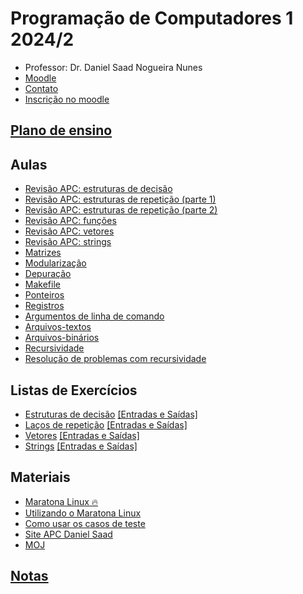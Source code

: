
# Programação de Computadores 1 2024/2

- Professor: Dr. Daniel Saad Nogueira Nunes
- [Moodle](https://moodle.danielsaad.com)
- [Contato](https://danielsaad.com/contato)
- [Inscrição no moodle](https://docs.google.com/forms/d/e/1FAIpQLSfv4l-p4o9ifmU7mx0YXOrRReJ9rdt4cmt7kJnNjUbc1qFjXg/viewform?usp=sf_link)

## [Plano de ensino](/assets/planejamento/plano-de-ensino.pdf)

## Aulas

- [Revisão APC: estruturas de decisão](https://danielsaad.com/algoritmos-e-programacao-de-computadores/assets/aulas/estruturas-de-decisao.pdf)
- [Revisão APC: estruturas de repetição (parte 1)](https://danielsaad.com/algoritmos-e-programacao-de-computadores/assets/aulas/estruturas-de-repeticao.pdf)
- [Revisão APC: estruturas de repetição (parte 2)](https://danielsaad.com/algoritmos-e-programacao-de-computadores/assets/aulas/estruturas-de-repeticao-02.pdf)
- [Revisão APC: funções](https://danielsaad.com/algoritmos-e-programacao-de-computadores/assets/aulas/funcoes.pdf)
- [Revisão APC: vetores](https://danielsaad.com/algoritmos-e-programacao-de-computadores/assets/aulas/vetores.pdf)
- [Revisão APC: strings](https://danielsaad.com/algoritmos-e-programacao-de-computadores/assets/aulas/strings.pdf)
- [Matrizes](assets/aulas/matrizes.pdf)
- [Modularização](assets/aulas/modularizacao.pdf)
- [Depuração](assets/aulas/depuracao.pdf)
- [Makefile](assets/aulas/makefile.pdf)
- [Ponteiros](assets/aulas/ponteiros.pdf)
- [Registros](assets/aulas/registros.pdf)
- [Argumentos de linha de comando](assets/aulas/argumentos-de-linha-de-comando.pdf)
- [Arquivos-textos](assets/aulas/arquivos-textos.pdf)
- [Arquivos-binários](assets/aulas/arquivos-binarios.pdf)
- [Recursividade](assets/aulas/recursividade.pdf)
- [Resolução de problemas com recursividade](assets/aulas/recursao-resolucao-problemas.pdf)

## Listas de Exercícios

- [Estruturas de decisão](https://moj.naquadah.com.br/cgi-bin/contest.sh/saad_estruturas_de_decisao) [[Entradas e Saídas]](https://data.danielsaad.com/pc1/estruturas-de-decisao-io.zip) 
- [Laços de repetição](https://moj.naquadah.com.br/cgi-bin/contest.sh/saad_pc1_2024_2_lacos_de_repeticao) [[Entradas e Saídas]](https://data.danielsaad.com/pc1/estruturas-de-repeticao-io.zip)
- [Vetores](https://moj.naquadah.com.br/cgi-bin/contest.sh/saad_pc1_2024_2_lacos_de_repeticao) [[Entradas e Saídas]](https://data.danielsaad.com/pc1/vetores-io.zip)
- [Strings](https://moj.naquadah.com.br/cgi-bin/contest.sh/saad_pc1_2024_2_strings) [[Entradas e Saídas]](https://data.danielsaad.com/pc1/strings-io.zip)

## Materiais

- [Maratona Linux 🔥](https://nutellaboot.naquadah.com.br/disk-extra/maratonalinux-bootdisk-tete2204.raw.gz)
- [Utilizando o Maratona Linux](assets/utilizacao-maratona-linux.md)
- [Como usar os casos de teste](assets/entradas-e-saidas/como-usar-os-arquivos-de-teste.md)
- [Site APC Daniel Saad](https://danielsaad.com/algoritmos-e-programacao-de-computadores)
- [MOJ](https://moj.naquadah.com.br)

## [Notas]()
